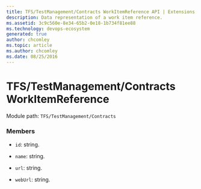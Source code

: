 ```yaml
---
title: TFS/TestManagement/Contracts WorkItemReference API | Extensions for Azure DevOps Services
description: Data representation of a work item reference.
ms.assetid: 3c9c560e-8e34-65b2-0e18-1b734f81ee88
ms.technology: devops-ecosystem
generated: true
author: chcomley
ms.topic: article
ms.author: chcomley
ms.date: 08/25/2016
---
```


# TFS/TestManagement/Contracts WorkItemReference

Module path: `TFS/TestManagement/Contracts`

### Members

- `id`: string.

- `name`: string.

- `url`: string.

- `webUrl`: string.
